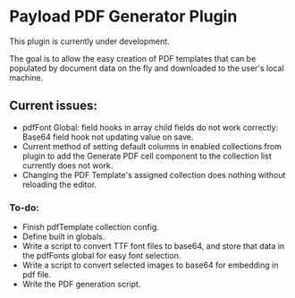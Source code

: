 # Payload PDF Generator Plugin

This plugin is currently under development. 

The goal is to allow the easy creation of PDF templates that can be populated by document data on the fly and downloaded to the user's local machine.

## Current issues:

* pdfFont Global: field hooks in array child fields do not work correctly: Base64 field hook not updating value on save.
* Current method of setting default columns in enabled collections from plugin to add the Generate PDF cell component to the collection list currently does not work.
* Changing the PDF Template's assigned collection does nothing without reloading the editor.

### To-do:

* Finish pdfTemplate collection config.
* Define built in globals.
* Write a script to convert TTF font files to base64, and store that data in the pdfFonts global for easy font selection.
* Write a script to convert selected images to base64 for embedding in pdf file.
* Write the PDF generation script.